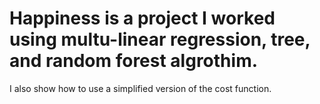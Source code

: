 # Happiness is a project I worked using multu-linear regression, tree, and random forest algrothim.
I also show how to use a simplified version of the cost function. 
